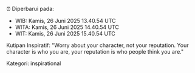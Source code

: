 ⏰ Diperbarui pada:
- WIB: Kamis, 26 Juni 2025 13.40.54 UTC
- WITA: Kamis, 26 Juni 2025 14.40.54 UTC
- WIT: Kamis, 26 Juni 2025 15.40.54 UTC

Kutipan Inspiratif:
"Worry about your character, not your reputation. Your character is who you are, your reputation is who people think you are."


Kategori: inspirational

